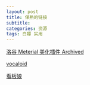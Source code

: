```yaml
---
layout: post
title: 保熟的链接
subtitle: 
categories: 资源
tags: 白嫖 实用
---
```

[洛谷 Meterial 美化插件 Archived](https://www.luogu.com.cn/blog/YunQian/stylishstylus-wo-di-liu-lan-qi-wo-zuo-zhu# )


[vocaloid](http://vocakey.info/)

[看板娘](https://paugram.com/coding/add-poster-girl-with-plugin.html)
